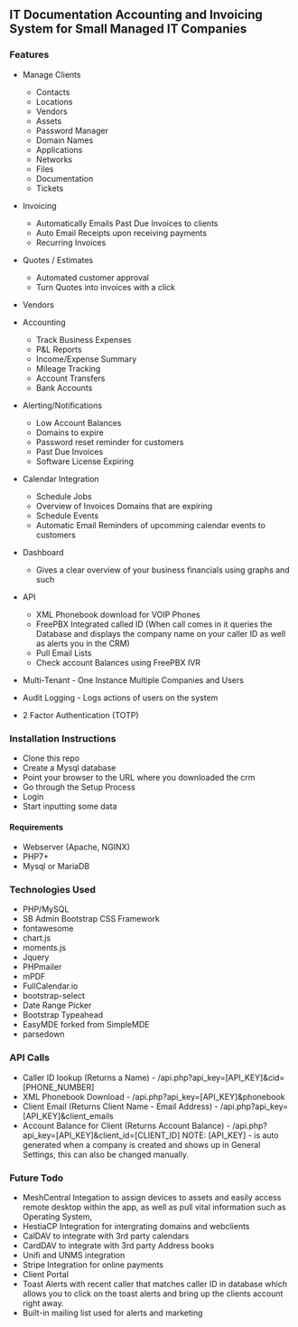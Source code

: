 ## IT Documentation Accounting and Invoicing System for Small Managed IT Companies

### Features
* Manage Clients
  * Contacts
  * Locations
  * Vendors
  * Assets
  * Password Manager
  * Domain Names 
  * Applications
  * Networks
  * Files
  * Documentation
  * Tickets
* Invoicing
  * Automatically Emails Past Due Invoices to clients
  * Auto Email Receipts upon receiving payments
  * Recurring Invoices
* Quotes / Estimates
  * Automated customer approval
  * Turn Quotes into invoices with a click
* Vendors
* Accounting
  * Track Business Expenses
  * P&L Reports
  * Income/Expense Summary
  * Mileage Tracking
  * Account Transfers
  * Bank Accounts
* Alerting/Notifications
  * Low Account Balances
  * Domains to expire
  * Password reset reminder for customers
  * Past Due Invoices
  * Software License Expiring
* Calendar Integration
  * Schedule Jobs
  * Overview of Invoices Domains that are expiring
  * Schedule Events
  * Automatic Email Reminders of upcomming calendar events to customers
* Dashboard
  * Gives a clear overview of your business financials using graphs and such

* API
  * XML Phonebook download for VOIP Phones
  * FreePBX Integrated called ID (When call comes in it queries the Database and displays the company name on your caller ID as well as alerts you in the CRM)
  * Pull Email Lists
  * Check account Balances using FreePBX IVR

* Multi-Tenant - One Instance Multiple Companies and Users
* Audit Logging - Logs actions of users on the system
* 2 Factor Authentication (TOTP)



### Installation Instructions

* Clone this repo
* Create a Mysql database
* Point your browser to the URL where you downloaded the crm
* Go through the Setup Process
* Login
* Start inputting some data

#### Requirements
* Webserver (Apache, NGINX)
* PHP7+
* Mysql or MariaDB

### Technologies Used
* PHP/MySQL
* SB Admin Bootstrap CSS Framework
* fontawesome
* chart.js
* moments.js
* Jquery
* PHPmailer
* mPDF
* FullCalendar.io
* bootstrap-select
* Date Range Picker
* Bootstrap Typeahead
* EasyMDE forked from SimpleMDE
* parsedown

### API Calls
* Caller ID lookup (Returns a Name) - /api.php?api_key=[API_KEY]&cid=[PHONE_NUMBER]
* XML Phonebook Download - /api.php?api_key=[API_KEY]&phonebook
* Client Email (Returns Client Name - Email Address) - /api.php?api_key=[API_KEY]&client_emails
* Account Balance for Client (Returns Account Balance) - /api.php?api_key=[API_KEY]&client_id=[CLIENT_ID]
NOTE: [API_KEY] - is auto generated when a company is created and shows up in General Settings, this can also be changed manually.

### Future Todo
* MeshCentral Integation to assign devices to assets and easily access remote desktop within the app, as well as pull vital information such as Operating System, 
* HestiaCP Integration for intergrating domains and webclients
* CalDAV to integrate with 3rd party calendars
* CardDAV to integrate with 3rd party Address books
* Unifi and UNMS integration
* Stripe Integration for online payments
* Client Portal
* Toast Alerts with recent caller that matches caller ID in database which allows you to click on the toast alerts and bring up the clients account right away.
* Built-in mailing list used for alerts and marketing